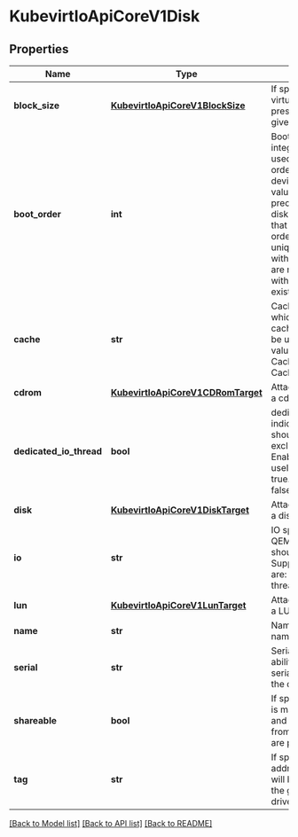 # KubevirtIoApiCoreV1Disk

## Properties
Name | Type | Description | Notes
------------ | ------------- | ------------- | -------------
**block_size** | [**KubevirtIoApiCoreV1BlockSize**](KubevirtIoApiCoreV1BlockSize.md) | If specified, the virtual disk will be presented with the given block sizes. | [optional] 
**boot_order** | **int** | BootOrder is an integer value &gt; 0, used to determine ordering of boot devices. Lower values take precedence. Each disk or interface that has a boot order must have a unique value. Disks without a boot order are not tried if a disk with a boot order exists. | [optional] 
**cache** | **str** | Cache specifies which kvm disk cache mode should be used. Supported values are: CacheNone, CacheWriteThrough. | [optional] 
**cdrom** | [**KubevirtIoApiCoreV1CDRomTarget**](KubevirtIoApiCoreV1CDRomTarget.md) | Attach a volume as a cdrom to the vmi. | [optional] 
**dedicated_io_thread** | **bool** | dedicatedIOThread indicates this disk should have an exclusive IO Thread. Enabling this implies useIOThreads &#x3D; true. Defaults to false. | [optional] 
**disk** | [**KubevirtIoApiCoreV1DiskTarget**](KubevirtIoApiCoreV1DiskTarget.md) | Attach a volume as a disk to the vmi. | [optional] 
**io** | **str** | IO specifies which QEMU disk IO mode should be used. Supported values are: native, default, threads. | [optional] 
**lun** | [**KubevirtIoApiCoreV1LunTarget**](KubevirtIoApiCoreV1LunTarget.md) | Attach a volume as a LUN to the vmi. | [optional] 
**name** | **str** | Name is the device name | [default to '']
**serial** | **str** | Serial provides the ability to specify a serial number for the disk device. | [optional] 
**shareable** | **bool** | If specified the disk is made sharable and multiple write from different VMs are permitted | [optional] 
**tag** | **str** | If specified, disk address and its tag will be provided to the guest via config drive metadata | [optional] 

[[Back to Model list]](../README.md#documentation-for-models) [[Back to API list]](../README.md#documentation-for-api-endpoints) [[Back to README]](../README.md)


